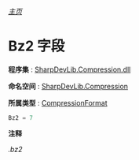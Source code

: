 ###### [主页](./Index.md "主页")

# Bz2 字段

**程序集** : [SharpDevLib.Compression.dll](./SharpDevLib.Compression.assembly.md "SharpDevLib.Compression.dll")

**命名空间** : [SharpDevLib.Compression](./SharpDevLib.Compression.namespace.md "SharpDevLib.Compression")

**所属类型** : [CompressionFormat](./SharpDevLib.Compression.CompressionFormat.md "CompressionFormat")
``` csharp
Bz2 = 7
```

**注释**

*.bz2*



